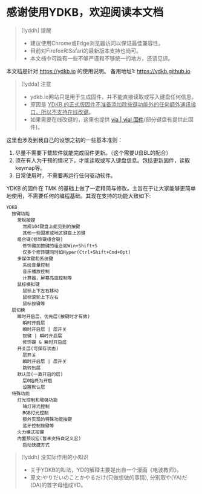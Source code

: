 # 感谢使用YDKB，欢迎阅读本文档

> [!yddh] 提醒
> - 建议使用Chrome或Edge浏览器访问以保证最佳兼容性。
> - 目前对Firefox和Safari的最新版本支持也尚可。
> - 本文档中可能有一些不够严谨和不够统一的地方，还请见谅。

本文档是针对 https://ydkb.io 的使用说明。 备用地址1:  https://ydkb.github.io 

> [!ydda] 注意
> - ydkb.io网站只是用于生成固件，并不能直接读取或写入键盘任何信息。
> - 原因是 <u>YDKB 的正式版固件不准备添加除按键功能外的任何额外通讯接口，所以不支持在线改键</u>。
> - 如果需要在线改键的，这里也提供 [via | vial 固件](other-firmware/vial.md)(部分键盘有提供此固件)。

这里也涉及到我自己的设想之初的一些基本准则：
  1. 尽量不需要下载软件就能完成固件更新。（这个需要U盘BL的配合）
  2. 须在有人为干预的情况下，才能读取或写入键盘信息。包括更新固件，读取keymap等。
  3. 日常使用时，不需要再运行任何驱动软件。

YDKB 的固件在 TMK 的基础上做了一定精简与修改。主旨在于让大家能够更简单地使用，不需要任何的编程基础。其现在支持的功能大致如下:

```mindmap
YDKB
  按键功能
    常规按键
      常规104键盘上能见到的按键
      其他一些国家或地区键盘上的键
    组合键(修饰键组合键)
      修饰键加按键的组合如Win+Shift+S
      仅多个修饰键同时如Hyper(Ctrl+Shift+Cmd+Opt)
    多媒体键和系统键
      系统音量控制
      音乐播放控制
      计算器，屏幕亮度控制等
    鼠标模拟键
      鼠标上下左右移动
      鼠标滚轮上下左右
      鼠标按键等
  层切换
    瞬时开启层，优先层(按键时才有效)
      瞬时开启层
      瞬时开启层 | 层开关
      按键 | 瞬时开启层
      修饰键 & 瞬时开启层
    开关层(可保存状态)
      层开关
      瞬时开启层 | 层开关
      跳转到层
    默认层(一直开启的层)
      层0始终为开启
      设置默认层
  特殊功能
    灯光控制和增强功能
      轴灯背光控制
      RGB灯光控制
      额外实现的特殊功能按键
      蓝牙控制按键等
    火力模式按键
    内置预设宏(暂未支持自定义宏)
      启动快捷方式
```


> [!yddh] 没实际作用的小知识
> - 关于YDKB的叫法，YD的解释主要是出自一个漫画《电波教师》。
> - 原文:やりだいのことかやるだけ(只做想做的事情), 分别取や(YA)だ(DA)的首字母组成YD。

